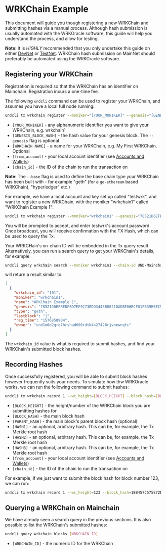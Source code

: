 # WRKChain Example

This document will guide you though registering a new WRKChain and submitting hashes
via a manual process. Although hash submission is usually automated with the WRKOracle
software, this guide will help you understand the process, and allow for testing.

**Note**: It is _HIGHLY_ recommended that you only undertake this guide on
either [DevNet](local-devnet.md) or [TestNet](join-testnet.md). WRKChain hash 
submission on MainNet should preferably be automated using the WRKOracle
software.

## Registering your WRKChain

Registration is required so that the WRKChain has an identifier on Mainchain.
Registration incurs a one-time fee.

The following `undcli` command can be used to register your WRKChain, and assumes
you have a local full node running:

```bash
undcli tx wrkchain register --moniker="[YOUR_MONIKER]" --genesis="[GENESIS_BLOCK_HASH]" --name="[WRKCHAIN NAME]" --base="geth" --from [from_account] --chain-id [chain_id] --gas=auto --gas-adjustment=1.25
```

- `[YOUR_MONIKER]` - any alphanumeric identifier you want to give your WRKChain, e.g. wrkchain1
- `[GENESIS_BLOCK_HASH]` - the hash value for your genesis block. The `--genesis` flag is optional
- `[WRKCHAIN NAME]` - a name for your WRKChain, e.g. My First WRKChain. Optional
- `[from_account]` - your local account identifier (see [Accounts and Wallets](accounts-wallets.md))
- `[chain_id]` - the ID of the chain to run the transaction on

**Note**: The `--base` flag is used to define the base chain type your WRKChain has been
built with - for example "geth" (for a `go-ethereum` based WRKChain), "hyperledger" etc.)

For example, we have a local account and key set up called "testwrk", and want
to register a new WRKChain, with the moniker "wrkchain1" called "WRKChain Example 1":

```bash
undcli tx wrkchain register --moniker="wrkchain1" --genesis="78521D6EFBEDF6D7EE9C73EDD3443B8021DADBE06ECE81F639B6EC57D8E3F3EA" --name="WRKChain Example 1" --base="geth" --from testwrk --chain-id UND-Mainchain-TestNet --gas=auto --gas-adjustment=1.25
```

You will be prompted to accept, and enter testwrk's account password. Once
broadcast, you will receive confirmation with the TX Hash, which can be used
to query the Tx.

Your WRKCHain's on-chain ID will be embedded in the Tx query result. Alternatively,
you can run a search query to get your WRKChain's details, for example:

```bash
undcli query wrkchain search --moniker wrkchain1 --chain-id UND-Mainchain-TestNet
```

will return a result similar to:

```json
[
  {
    "wrkchain_id": "101",
    "moniker": "wrkchain1",
    "name": "WRKChain Example 1",
    "genesis": "78521D6EFBEDF6D7EE9C73EDD3443B8021DADBE06ECE81F639B6EC57D8E3F3EA",
    "type": "geth",
    "lastblock": "1",
    "reg_time": "1576858904",
    "owner": "und1n0d2qre7hrshud600rdtk4427428rjvnewnqfc"
  }
]
```

The `wrkchain_id` value is what is required to submit hashes, and find your WRKChain's submitted block hashes.

## Recording Hashes

Once successfully registered, you will be able to submit block hashes however
frequently suits your needs. To simulate how thw WRKOracle works, we can run the following
command to submit hashes:

```bash
undcli tx wrkchain record 1 --wc_height=[BLOCK_HEIGHT] --block_hash=[BLOCK_HASH] --parent_hash=[PARENT_HASH] --hash1=[HASH1] --hash2=[HASH2] --hash3=[HASH3] --from [account_name] --chain-id [chain_id] --gas=auto --gas-adjustment=1.5
```

- `[BLOCK_HEIGHT]` - the height/number of the WRKChain block you are submitting hashes for
- `[BLOCK_HASH]` - the main block hash
- `[PARENT_HASH]` - the main block's parent block hash (optional)
- `[HASH1]` - an optional, arbitrary hash. This can be, for example, the Tx Merkle root hash
- `[HASH2]` - an optional, arbitrary hash. This can be, for example, the Tx Merkle root hash
- `[HASH3]` - an optional, arbitrary hash. This can be, for example, the Tx Merkle root hash
- `[from_account]` - your local account identifier (see [Accounts and Wallets](accounts-wallets.md))
- `[chain_id]` - the ID of the chain to run the transaction on

For example, if we just want to submit the block hash for block number 123, we can run:

```bash
undcli tx wrkchain record 1 --wc_height=123 --block_hash=1BB457C575E72D7401C809B66290FAC56347223912F2484BA7E881D42495CD0F --from testwrk --chain-id UND-Mainchain-TestNet --gas=auto --gas-adjustment=1.5
```

## Querying a WRKChain on Mainchain

We have already seen a search query in the previous sections. It is also possible
to list the WRKChain's submitted hashes:

```bash
undcli query wrkchain blocks [WRKCHAIN_ID]
```

- `[WRKCHAIN_ID]` - the numeric ID for the WRKChain
